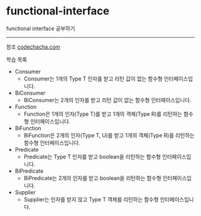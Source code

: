 # functional-interface
functional interface 공부하기

---

참조 [codechacha.com](https://codechacha.com/ko)

학습 목록
- Consumer
  - Consumer는 1개의 Type T 인자를 받고 리턴 값이 없는 함수형 인터페이스입니다.
- BiConsumer
  - BiConsumer는 2개의 인자를 받고 리턴 값이 없는 함수형 인터페이스입니다.
- Function
  - Function은 1개의 인자(Type T)를 받고 1개의 객체(Type R)를 리턴하는 함수형 인터페이스입니다.
- BiFunction
  - BiFunction은 2개의 인자(Type T, U)를 받고 1개의 객체(Type R)를 리턴하는 함수형 인터페이스입니다.
- Predicate
  - Predicate는 Type T 인자를 받고 boolean을 리턴하는 함수형 인터페이스입니다.
- BiPredicate
  - BiPredicate는 2개의 인자를 받고 boolean을 리턴하는 함수형 인터페이스입니다.
- Supplier
  - Supplier는 인자를 받지 않고 Type T 객체를 리턴하는 함수형 인터페이스입니다.